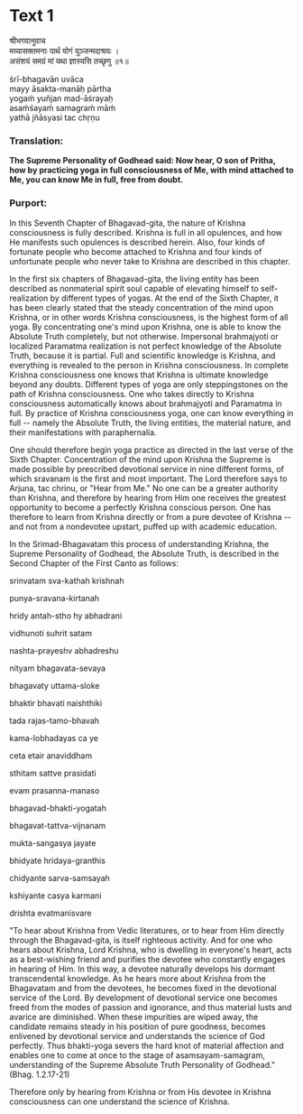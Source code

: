 # Text 1

श्रीभगवानुवाच  
मय्यासक्तमनाः पार्थ योगं युञ्जन्मदाश्रयः ।  
असंशयं समग्रं मां यथा ज्ञास्यसि तच्छृणु ॥१॥

śrī-bhagavān uvāca  
mayy āsakta-manāḥ pārtha  
yogaḿ yuñjan mad-āśrayaḥ  
asaḿśayaḿ samagraḿ māḿ  
yathā jñāsyasi tac chṛṇu



### Translation:

**The Supreme Personality of Godhead said: Now hear, O son of Pritha, how by practicing yoga in full consciousness of Me, with mind attached to Me, you can know Me in full, free from doubt.**

### Purport:

In this Seventh Chapter of Bhagavad-gita, the nature of Krishna consciousness is fully described. Krishna is full in all opulences, and how He manifests such opulences is described herein. Also, four kinds of fortunate people who become attached to Krishna and four kinds of unfortunate people who never take to Krishna are described in this chapter.

In the first six chapters of Bhagavad-gita, the living entity has been described as nonmaterial spirit soul capable of elevating himself to self-realization by different types of yogas. At the end of the Sixth Chapter, it has been clearly stated that the steady concentration of the mind upon Krishna, or in other words Krishna consciousness, is the highest form of all yoga. By concentrating one's mind upon Krishna, one is able to know the Absolute Truth completely, but not otherwise. Impersonal brahmajyoti or localized Paramatma realization is not perfect knowledge of the Absolute Truth, because it is partial. Full and scientific knowledge is Krishna, and everything is revealed to the person in Krishna consciousness. In complete Krishna consciousness one knows that Krishna is ultimate knowledge beyond any doubts. Different types of yoga are only steppingstones on the path of Krishna consciousness. One who takes directly to Krishna consciousness automatically knows about brahmajyoti and Paramatma in full. By practice of Krishna consciousness yoga, one can know everything in full -- namely the Absolute Truth, the living entities, the material nature, and their manifestations with paraphernalia.

One should therefore begin yoga practice as directed in the last verse of the Sixth Chapter. Concentration of the mind upon Krishna the Supreme is made possible by prescribed devotional service in nine different forms, of which sravanam is the first and most important. The Lord therefore says to Arjuna, tac chrinu, or "Hear from Me." No one can be a greater authority than Krishna, and therefore by hearing from Him one receives the greatest opportunity to become a perfectly Krishna conscious person. One has therefore to learn from Krishna directly or from a pure devotee of Krishna -- and not from a nondevotee upstart, puffed up with academic education.

In the Srimad-Bhagavatam this process of understanding Krishna, the Supreme Personality of Godhead, the Absolute Truth, is described in the Second Chapter of the First Canto as follows:

srinvatam sva-kathah krishnah

punya-sravana-kirtanah

hridy antah-stho hy abhadrani

vidhunoti suhrit satam

nashta-prayeshv abhadreshu

nityam bhagavata-sevaya

bhagavaty uttama-sloke

bhaktir bhavati naishthiki

tada rajas-tamo-bhavah

kama-lobhadayas ca ye

ceta etair anaviddham

sthitam sattve prasidati

evam prasanna-manaso

bhagavad-bhakti-yogatah

bhagavat-tattva-vijnanam

mukta-sangasya jayate

bhidyate hridaya-granthis

chidyante sarva-samsayah

kshiyante casya karmani

drishta evatmanisvare

"To hear about Krishna from Vedic literatures, or to hear from Him directly through the Bhagavad-gita, is itself righteous activity. And for one who hears about Krishna, Lord Krishna, who is dwelling in everyone's heart, acts as a best-wishing friend and purifies the devotee who constantly engages in hearing of Him. In this way, a devotee naturally develops his dormant transcendental knowledge. As he hears more about Krishna from the Bhagavatam and from the devotees, he becomes fixed in the devotional service of the Lord. By development of devotional service one becomes freed from the modes of passion and ignorance, and thus material lusts and avarice are diminished. When these impurities are wiped away, the candidate remains steady in his position of pure goodness, becomes enlivened by devotional service and understands the science of God perfectly. Thus bhakti-yoga severs the hard knot of material affection and enables one to come at once to the stage of asamsayam-samagram, understanding of the Supreme Absolute Truth Personality of Godhead." (Bhag. 1.2.17-21)

Therefore only by hearing from Krishna or from His devotee in Krishna consciousness can one understand the science of Krishna.